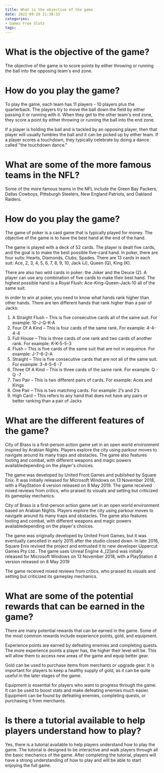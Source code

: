 ```yaml
---
title: What is the objective of the game
date: 2022-09-28 21:38:33
categories:
- Games Free Slots
tags:
---
```



#  What is the objective of the game?

The objective of the game is to score points by either throwing or running the ball into the opposing team's end zone.

# How do you play the game?

To play the game, each team has 11 players - 10 players plus the quarterback. The players try to move the ball down the field by either passing it or running with it. When they get to the other team's end zone, they score a point by either throwing or running the ball into the end zone.

If a player is holding the ball and is tackled by an opposing player, then that player will usually fumbles the ball and it can be picked up by either team. If a player scores a touchdown, they typically celebrate by doing a dance called "the touchdown dance."

# What are some of the more famous teams in the NFL?

Some of the more famous teams in the NFL include the Green Bay Packers, Dallas Cowboys, Pittsburgh Steelers, New England Patriots, and Oakland Raiders.

#  How do you play the game?

The game of poker is a card game that is typically played for money. The objective of the game is to have the best hand at the end of the hand.

The game is played with a deck of 52 cards. The player is dealt five cards, and the goal is to make the best possible five-card hand. In poker, there are four suits: Hearts, Diamonds, Clubs, Spades. There are 13 cards in each suit: Ace, 2, 3, 4, 5, 6, 7, 8, 9, 10, Jack (J), Queen (Q), King (K).

There are also two wild cards in poker: the Joker and the Deuce (2). A player can use any combination of five cards to make their best hand. The highest possible hand is a Royal Flush: Ace-King-Queen-Jack-10 all of the same suit.

In order to win at poker, you need to know what hands rank higher than other hands. There are ten different hands that rank higher than a pair of Jacks:

1) A Straight Flush – This is five consecutive cards all of the same suit. For example: 10-J-Q-K-A
2) Four Of A Kind – This is four cards of the same rank. For example: 4-4-4-4
3) Full House – This is three cards of one rank and two cards of another rank. For example: K-K-5-5-3 
4) Flush – This is five cards of the same suit that are not in sequence. For example: J-7-6-2-A 
5) Straight – This is five consecutive cards that are not all of the same suit. For example: 3-4-5-6 -7  
6) Three Of A Kind – This is three cards of the same rank. For example: Q -Q -7 
7) Two Pair – This is two different pairs of cards. For example: Aces and Kings 
8) One Pair – This is two matching cards. For example: 2’s and 2’s 
9) High Card – This refers to any hand that does not have any pairs or better ranking than a pair of Jacks

#  What are the different features of the game?

City of Brass is a first-person action game set in an open world environment inspired by Arabian Nights. Players explore the city using parkour moves to navigate around its many traps and obstacles. The game also features looting and combat, with different weapons and magic powers availabledepending on the player's choices.

The game was developed by United Front Games and published by Square Enix. It was initially released for Microsoft Windows on 13 November 2018, with a PlayStation 4 version released on 8 May 2019. The game received mixed reviews from critics, who praised its visuals and setting but criticized its gameplay mechanics.

City of Brass is a first-person action game set in an open world environment based on Arabian Nights. Players explore the city using parkour moves to navigate around its many traps and obstacles. The game also features looting and combat, with different weapons and magic powers availabledepending on the player's choices.

The game was originally developed by United Front Games, but it was eventually cancelled in early 2015 after the studio closed down. In late 2016, Square Enix revived the project and entrusted it to new developer Uppercut Games Pty Ltd.. The game uses Unreal Engine 4.,[2]and was initially released for Microsoft Windows on 13 November 2018, with a PlayStation 4 version released on 8 May 2019

The game received mixed reviews from critics, who praised its visuals and setting but criticized its gameplay mechanics.

#  What are some of the potential rewards that can be earned in the game?

There are many potential rewards that can be earned in the game. Some of the most common rewards include experience points, gold, and equipment.

Experience points are earned by defeating enemies and completing quests. The more experience points a player has, the higher their level will be. This will allow them to access new areas of the game and equip better gear.

Gold can be used to purchase items from merchants or upgrade gear. It is important for players to keep a healthy supply of gold, as it can be quite useful in the later stages of the game.

Equipment is essential for players who want to progress through the game. It can be used to boost stats and make defeating enemies much easier. Equipment can be found by defeating enemies, completing quests, or purchasing it from merchants.

#  Is there a tutorial available to help players understand how to play?

Yes, there is a tutorial available to help players understand how to play the game. The tutorial is designed to be interactive and walk players through all the basic mechanics of the game. After completing the tutorial, players will have a strong understanding of how to play and will be able to start enjoying the full game.